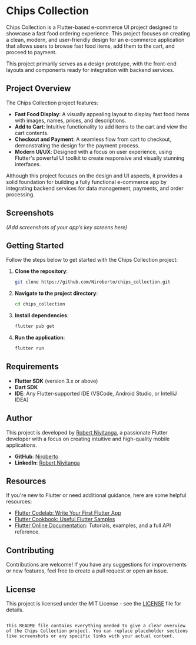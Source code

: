 
# Chips Collection

Chips Collection is a Flutter-based e-commerce UI project designed to showcase a fast food ordering experience. This project focuses on creating a clean, modern, and user-friendly design for an e-commerce application that allows users to browse fast food items, add them to the cart, and proceed to payment.

This project primarily serves as a design prototype, with the front-end layouts and components ready for integration with backend services.

## Project Overview

The Chips Collection project features:

- **Fast Food Display**: A visually appealing layout to display fast food items with images, names, prices, and descriptions.
- **Add to Cart**: Intuitive functionality to add items to the cart and view the cart contents.
- **Checkout and Payment**: A seamless flow from cart to checkout, demonstrating the design for the payment process.
- **Modern UI/UX**: Designed with a focus on user experience, using Flutter's powerful UI toolkit to create responsive and visually stunning interfaces.

Although this project focuses on the design and UI aspects, it provides a solid foundation for building a fully functional e-commerce app by integrating backend services for data management, payments, and order processing.

## Screenshots

*(Add screenshots of your app’s key screens here)*

## Getting Started

Follow the steps below to get started with the Chips Collection project:

1. **Clone the repository**:
   ```bash
   git clone https://github.com/Niroberto/chips_collection.git
   ```

2. **Navigate to the project directory**:
   ```bash
   cd chips_collection
   ```

3. **Install dependencies**:
   ```bash
   flutter pub get
   ```

4. **Run the application**:
   ```bash
   flutter run
   ```

## Requirements

- **Flutter SDK** (version 3.x or above)
- **Dart SDK**
- **IDE**: Any Flutter-supported IDE (VSCode, Android Studio, or IntelliJ IDEA)

## Author

This project is developed by [Robert Niyitanga](https://www.linkedin.com/in/robert-niyitanga/), a passionate Flutter developer with a focus on creating intuitive and high-quality mobile applications.

- **GitHub**: [Niroberto](https://github.com/Niroberto)
- **LinkedIn**: [Robert Niyitanga](https://www.linkedin.com/in/robert-niyitanga/)

## Resources

If you're new to Flutter or need additional guidance, here are some helpful resources:

- [Flutter Codelab: Write Your First Flutter App](https://docs.flutter.dev/get-started/codelab)
- [Flutter Cookbook: Useful Flutter Samples](https://docs.flutter.dev/cookbook)
- [Flutter Online Documentation](https://docs.flutter.dev/): Tutorials, examples, and a full API reference.

## Contributing

Contributions are welcome! If you have any suggestions for improvements or new features, feel free to create a pull request or open an issue.

## License

This project is licensed under the MIT License - see the [LICENSE](LICENSE) file for details.
```

This README file contains everything needed to give a clear overview of the Chips Collection project. You can replace placeholder sections like screenshots or any specific links with your actual content.